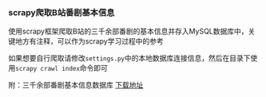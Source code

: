 ### scrapy爬取B站番剧基本信息

使用scrapy框架爬取B站的三千余部番剧的基本信息并存入MySQL数据库中，关键地方有注释，可以作为scrapy学习过程中的参考

如果想要自行爬取请修改`settings.py`中的本地数据库连接信息，然后在目录下使用`scrapy crawl index`命令即可

附：三千余部番剧基本信息数据库 [下载地址](https://www.dropbox.com/s/5ts0t2qvn4qi9jt/bangumi_index.sql?dl=0)


